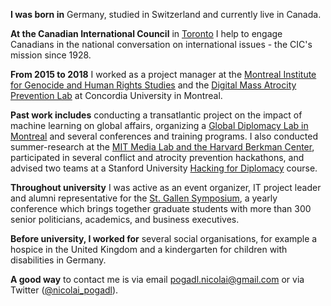 **I was born in** Germany, studied in Switzerland and currently live in Canada.

**At the Canadian International Council** in [Toronto](https://thecic.org/about/) I help to engage Canadians in the national conversation on international issues - the CIC's mission since 1928.  

**From 2015 to 2018** I worked as a project manager at the [Montreal Institute for Genocide and Human Rights Studies](http://www.concordia.ca/research/migs/) and the [Digital Mass Atrocity Prevention Lab](http://www.concordia.ca/research/migs/projects/dmap.html) at Concordia University in Montreal. 

**Past work includes** conducting a transatlantic project on the impact of machine learning on global affairs, organizing a [Global Diplomacy Lab in Montreal](http://global-diplomacy-lab.org/labs/5th-lab/) and several conferences and training programs. I also conducted summer-research at the [MIT Media Lab and the Harvard Berkman Center](http://yourswissnexboston.org/post/127641578566/st-gallen-graduate-presents-research-at-mit), participated in several conflict and atrocity prevention hackathons, and advised two teams at a Stanford University [Hacking for Diplomacy](http://web.stanford.edu/class/msande298/) course.  

**Throughout university** I was active as an event organizer, IT project leader and alumni representative for the [St. Gallen Symposium](www.symposium.org), a yearly conference which brings together graduate students with  more than 300 senior politicians, academics, and business executives. 

**Before university, I worked for** several social organisations, for example a hospice in the United Kingdom and a kindergarten for children with disabilities in Germany. 

**A good way** to contact me is via email pogadl.nicolai@gmail.com or via Twitter ([@nicolai_pogadl](https://twitter.com/nicolai_pogadl)).



